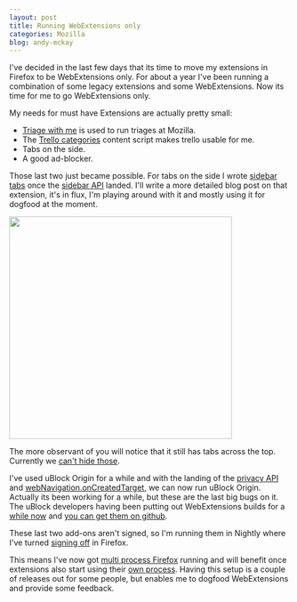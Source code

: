 ```yaml
---
layout: post
title: Running WebExtensions only
categories: Mozilla
blog: andy-mckay
---
```


I've decided in the last few days that its time to move my extensions in Firefox to be WebExtensions only. For about a year I've been running a combination of some legacy extensions and some WebExtensions. Now its time for me to go WebExtensions only.

My needs for must have Extensions are actually pretty small:

* <a href="https://addons.mozilla.org/en-US/firefox/addons/triage-with-me">Triage with me</a> is used to run triages at Mozilla.
* The <a href="https://addons.mozilla.org/en-US/firefox/addon/show-labels-on-trello/">Trello categories</a> content script makes trello usable for me.
* Tabs on the side.
* A good ad-blocker.

Those last two just became possible. For tabs on the side I wrote <a href="http://github.com/andymckay/sidebar-tabs">sidebar tabs</a> once the <a href="https://bugzilla.mozilla.org/show_bug.cgi?id=1208596">sidebar API</a> landed. I'll write a more detailed blog post on that extension, it's in flux, I'm playing around with it and mostly using it for dogfood at the moment.

<img src="https://mckay.pub/files/sidebar-tabs.png" height="400">

The more observant of you will notice that it still has tabs across the top. Currently we <a href="https://bugzilla.mozilla.org/show_bug.cgi?id=1332447">can't hide those</a>.

I've used uBlock Origin for a while and with the landing of the <a href="https://bugzilla.mozilla.org/show_bug.cgi?id=1312802">privacy API</a> and <a href="https://bugzilla.mozilla.org/show_bug.cgi?id=1190687">webNavigation.onCreatedTarget</a>, we can now run uBlock Origin. Actually its been working for a while, but these are the last big bugs on it. The uBlock developers having been putting out WebExtensions builds for a <a href="https://bugzilla.mozilla.org/show_bug.cgi?id=1309926#c5">while now</a> and <a href="https://github.com/gorhill/uBlock/releases">you can get them on github</a>.

These last two add-ons aren't signed, so I'm running them in Nightly where I've turned <a href="https://wiki.mozilla.org/Add-ons/Extension_Signing">signing off</a> in Firefox.

This means I've now got <a href="https://wiki.mozilla.org/Electrolysis">multi process Firefox</a> running and will benefit once extensions also start using their <a href="https://wiki.mozilla.org/WebExtensions/Implementing_APIs_out-of-process">own process</a>. Having this setup is a couple of releases out for some people, but enables me to dogfood WebExtensions and provide some feedback.
